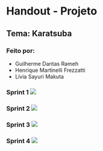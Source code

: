 # Handout - Projeto

## Tema: Karatsuba

### Feito por:

- Guilherme Dantas Rameh
- Henrique Martinelli Frezzatti
- Lívia Sayuri Makuta

### Sprint 1 <img src="https://img.shields.io/static/v1?label=Sprint1&message=Finalizado&color=success&style=flat-square&logo=ghost"/>

### Sprint 2 <img src="https://img.shields.io/static/v1?label=Sprint2&message=Finalizado&color=success&style=flat-square&logo=ghost"/>

### Sprint 3 <img src="https://img.shields.io/static/v1?label=Sprint3&message=Finalizado&color=success&style=flat-square&logo=ghost"/>

### Sprint 4 <img src="https://img.shields.io/static/v1?label=Sprint4&message=Finalizado&color=success&style=flat-square&logo=ghost"/>
